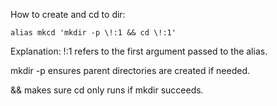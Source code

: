 How to create and cd to dir:
```
alias mkcd 'mkdir -p \!:1 && cd \!:1'
```

Explanation:
\!:1 refers to the first argument passed to the alias.

mkdir -p ensures parent directories are created if needed.

&& makes sure cd only runs if mkdir succeeds.

